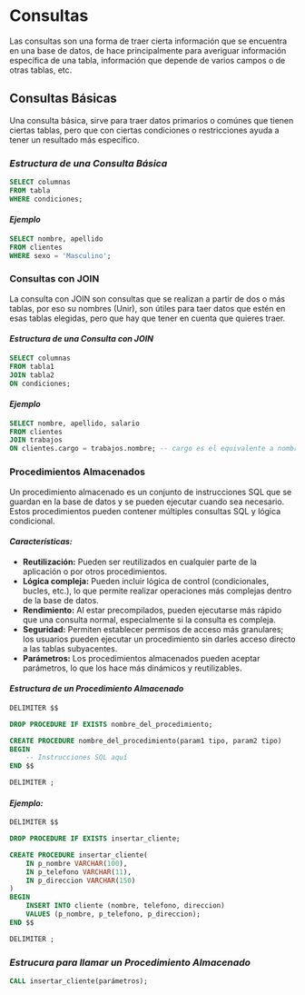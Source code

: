 # **Consultas**

Las consultas son una forma de traer cierta información que se encuentra en una base de datos, de hace principalmente para averiguar información específica de una tabla, información que depende de varios campos o de otras tablas, etc.

## **Consultas Básicas**

Una consulta básica, sirve para traer datos primarios o comúnes que tienen ciertas tablas, pero que con ciertas condiciones o restricciones ayuda a tener un resultado más específico.

### *_Estructura de una Consulta Básica_*

```sql
SELECT columnas
FROM tabla
WHERE condiciones;
```

#### _Ejemplo_

```sql
SELECT nombre, apellido
FROM clientes
WHERE sexo = 'Masculino';
```

### **Consultas con JOIN**

La consulta con JOIN son consultas que se realizan a partir de dos o más tablas, por eso su nombres (Unir), son útiles para taer datos que estén en esas tablas elegidas, pero que hay que tener en cuenta que quieres traer.

#### *_Estructura de una Consulta con JOIN_*

```sql
SELECT columnas
FROM tabla1
JOIN tabla2
ON condiciones;
```

#### _Ejemplo_

```sql
SELECT nombre, apellido, salario
FROM clientes
JOIN trabajos
ON clientes.cargo = trabajos.nombre; -- cargo es el equivalente a nombre en trabajos
```

### **Procedimientos Almacenados**

Un procedimiento almacenado es un conjunto de instrucciones SQL que se guardan en la base de datos y se pueden ejecutar cuando sea necesario. Estos procedimientos pueden contener múltiples consultas SQL y lógica condicional.

#### **_Características:_**

- **Reutilización:** Pueden ser reutilizados en cualquier parte de la aplicación o por otros procedimientos.
- **Lógica compleja:** Pueden incluir lógica de control (condicionales, bucles, etc.), lo que permite realizar operaciones más complejas dentro de la base de datos.
- **Rendimiento:** Al estar precompilados, pueden ejecutarse más rápido que una consulta normal, especialmente si la consulta es compleja.
- **Seguridad:** Permiten establecer permisos de acceso más granulares; los usuarios pueden ejecutar un procedimiento sin darles acceso directo a las tablas subyacentes.
- **Parámetros:** Los procedimientos almacenados pueden aceptar parámetros, lo que los hace más dinámicos y reutilizables.

#### *_Estructura de un Procedimiento Almacenado_*

```sql
DELIMITER $$

DROP PROCEDURE IF EXISTS nombre_del_procedimiento;

CREATE PROCEDURE nombre_del_procedimiento(param1 tipo, param2 tipo)
BEGIN
    -- Instrucciones SQL aquí
END $$

DELIMITER ;
```

#### **_Ejemplo:_**

```sql
DELIMITER $$

DROP PROCEDURE IF EXISTS insertar_cliente;

CREATE PROCEDURE insertar_cliente(
    IN p_nombre VARCHAR(100),
    IN p_telefono VARCHAR(11),
    IN p_direccion VARCHAR(150)
)
BEGIN
    INSERT INTO cliente (nombre, telefono, direccion)
    VALUES (p_nombre, p_telefono, p_direccion);
END $$

DELIMITER ;
```

### *_Estrucura para llamar un Procedimiento Almacenado_*

```sql
CALL insertar_cliente(parámetros);
```